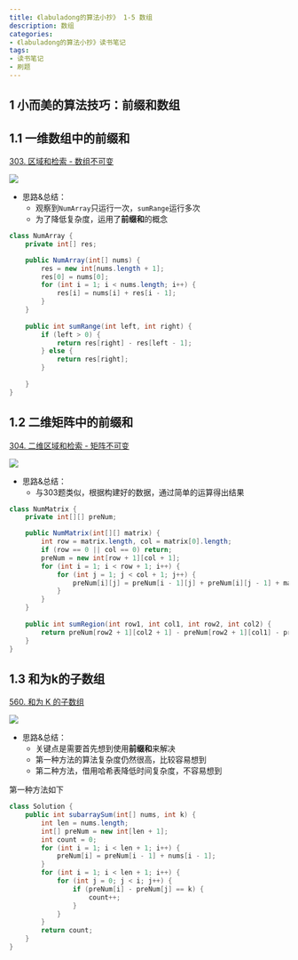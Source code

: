 ```yaml
---
title: 《labuladong的算法小抄》 1-5 数组
description: 数组
categories:
- 《labuladong的算法小抄》读书笔记
tags: 
- 读书笔记
- 刷题
---
```


## 1 小而美的算法技巧：前缀和数组

## 1.1 一维数组中的前缀和

[303. 区域和检索 - 数组不可变](https://leetcode-cn.com/problems/range-sum-query-immutable/)

<img src="https://cdn.jsdelivr.net/gh/qqqjoe/imageRepo@latest/202112161658030.png"/>

* 思路&总结：
    * 观察到`NumArray`只运行一次，`sumRange`运行多次
    * 为了降低复杂度，运用了**前缀和**的概念

```java
class NumArray {
    private int[] res;

    public NumArray(int[] nums) {
        res = new int[nums.length + 1];
        res[0] = nums[0];
        for (int i = 1; i < nums.length; i++) {
            res[i] = nums[i] + res[i - 1];
        }
    }
    
    public int sumRange(int left, int right) {
        if (left > 0) {
            return res[right] - res[left - 1];
        } else {
            return res[right];
        }
        
    }
}
```

## 1.2 二维矩阵中的前缀和

[304. 二维区域和检索 - 矩阵不可变](https://leetcode-cn.com/problems/range-sum-query-2d-immutable/)

<img src="https://cdn.jsdelivr.net/gh/qqqjoe/imageRepo@latest/202112161846992.png"/>

* 思路&总结：
    * 与303题类似，根据构建好的数据，通过简单的运算得出结果

```java
class NumMatrix {
    private int[][] preNum;

    public NumMatrix(int[][] matrix) {
        int row = matrix.length, col = matrix[0].length;
        if (row == 0 || col == 0) return;
        preNum = new int[row + 1][col + 1];
        for (int i = 1; i < row + 1; i++) {
            for (int j = 1; j < col + 1; j++) {
                preNum[i][j] = preNum[i - 1][j] + preNum[i][j - 1] + matrix[i - 1][j - 1] - preNum[i - 1][j - 1];
            }
        }
    }
    
    public int sumRegion(int row1, int col1, int row2, int col2) {
        return preNum[row2 + 1][col2 + 1] - preNum[row2 + 1][col1] - preNum[row1][col2 + 1] + preNum[row1][col1];
    }
}
```

## 1.3 和为k的子数组

[560. 和为 K 的子数组](https://leetcode-cn.com/problems/subarray-sum-equals-k/)

<img src="https://cdn.jsdelivr.net/gh/qqqjoe/imageRepo@latest/202112161918071.png"/>

* 思路&总结：
    * 关键点是需要首先想到使用**前缀和**来解决
    * 第一种方法的算法复杂度仍然很高，比较容易想到
    * 第二种方法，借用哈希表降低时间复杂度，不容易想到

第一种方法如下
```java
class Solution {
    public int subarraySum(int[] nums, int k) {
        int len = nums.length;
        int[] preNum = new int[len + 1];
        int count = 0;
        for (int i = 1; i < len + 1; i++) {
            preNum[i] = preNum[i - 1] + nums[i - 1];
        }
        for (int i = 1; i < len + 1; i++) {
            for (int j = 0; j < i; j++) {
                if (preNum[i] - preNum[j] == k) {
                    count++;
                }
            }
        }
        return count;
    }
}
```
